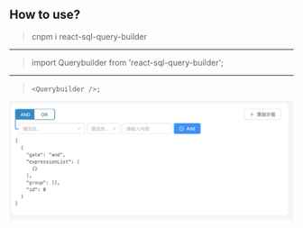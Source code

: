 ## How to use?
> cnpm i react-sql-query-builder
---
> import Querybuilder from 'react-sql-query-builder';
---
> `<Querybuilder />;`

<img src="assets/img/demo.png">